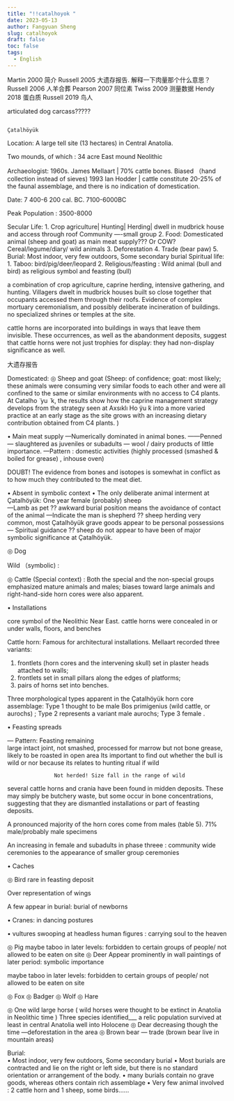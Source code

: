 ```yaml
---
title: "!!catalhoyok "
date: 2023-05-13
author: Fangyuan Sheng
slug: catalhoyok
draft: false
toc: false
tags:
  - English
---
```




Martin 2000 简介
Russell 2005 大遗存报告. 解释一下肉量那个什么意思？
Russell 2006 人羊合葬
Pearson 2007 同位素
Twiss 2009 测量数据
Hendy 2018 蛋白质
Russell 2019 鸟人

articulated dog carcass?????

                                                                          Çatalhöyük 

Location: A large tell site (13 hectares) in Central Anatolia.

Two mounds, of which : 34 acre East mound Neolithic












Archaeologist: 
1960s. James Mellaart |  70% cattle bones.   Biased （hand collection instead of sieves)
1993 Ian Hodder |  cattle constitute 20-25% of the faunal assemblage, and there is no indication of domestication.

Date: 7 400-6 200 cal. BC.   7100-6000BC

Peak Population : 3500-8000      

Secular Life: 
         1. Crop agriculture| Hunting| Herding| 
             dwell in mudbrick house and access through roof 
             Community —-small group 
         2. Food: 
             Domesticated animal (sheep and goat) as main meat supply??? Or COW? 
             Cereal/legume/diary/ wild animals 
         3. Deforestation 
         4. Trade (bear paw)
         5. Burial: Most indoor, very few outdoors, Some secondary burial 
Spiritual life: 
         1. Taboo: bird/pig/deer/leopard 
         2. Religious/feasting : Wild animal (bull and bird) as religious symbol and feasting (bull)




a combination of crop agriculture, caprine herding, intensive gathering, and hunting.
Villagers dwelt in mudbrick houses built so close together that occupants accessed them through their roofs. 
Evidence of complex mortuary ceremonialism, and possibly deliberate incineration of buildings. 
 no specialized shrines or temples at the site. 

cattle horns are incorporated into buildings in ways that leave them invisible. These occurrences, as well as the abandonment deposits, suggest that cattle horns were not just trophies for 
display: they had non-display significance as well. 












大遗存报告































Domesticated: 
◎ Sheep and goat (Sheep: of confidence; goat: most likely; these animals were consuming very similar foods to each other and were all confined to the same or similar environments with no access to C4 plants. At Catalho ̈ yu ̈ k, the results show how the caprine management strategy develops from the strategy seen at Axsıklı Ho ̈yu ̈k into a more varied practice at an early stage as the site grows with an increasing dietary contribution obtained from C4 plants.  ) 

• Main meat supply 
      —Numerically dominated in animal bones.   ——Penned 
      — slaughtered as juveniles or subadults
      — wool / dairy products of little importance. 
      —Pattern : domestic activities  (highly processed (smashed & boiled for grease) , inhouse oven)

DOUBT!  The evidence from bones and isotopes is somewhat in conflict as to how much they contributed to the meat diet.










• Absent in symbolic context
• The only deliberate animal interment at Çatalhöyük:  One year female (probably) sheep     
    —Lamb as pet  ??   awkward burial position means the avoidance of contact of the animal 
    —Indicate the man is shepherd ??  sheep herding very common, most Çatalhöyük grave goods appear to be personal possessions
     — Spiritual guidance ?? sheep do not appear to have been of major symbolic significance at Çatalhöyük. 













◎ Dog






Wild （symbolic) :

◎ Cattle (Special context) : 
Both the special and the non-special groups emphasized mature animals and males; biases toward large animals and right-hand-side horn cores were also apparent.

• Installations

core symbol of the Neolithic Near East. cattle horns were concealed in or under walls, floors, and benches

Cattle horn: Famous for architectural installations. Mellaart recorded three variants:
1. frontlets (horn cores and the intervening skull) set in plaster heads attached to walls; 
2. frontlets set in small pillars along the edges of platforms; 
3. pairs of horns set into benches. 














Three morphological types apparent in the Çatalhöyük horn core assemblage:
     Type 1 thought to be male Bos primigenius (wild cattle, or aurochs) ;
     Type 2 represents a variant male aurochs; 
     Type 3 female . 
















• Feasting spreads

— Pattern: Feasting remaining  
     large intact joint, not smashed,  processed for marrow but not bone grease, likely to be roasted in open area
     Its important to find out whether the bull is wild or nor because its relates to hunting ritual if wild 

                   Not herded! Size fall in the range of wild

several cattle horns and crania have been found in midden deposits. These may simply be butchery waste, but some occur in bone concentrations, suggesting that they are dismantled installations or part of feasting deposits. 



A pronounced majority of the horn cores come from males (table 5). 71% male/probably male specimens 

An increasing in female and subadults in phase threee : community wide ceremonies to the appearance of smaller group ceremonies 

• Caches




























◎ Bird 
rare in feasting deposit 









Over representation of wings 









A few appear in burial: burial of newborns 




• Cranes: in dancing postures

• vultures swooping at headless human figures : carrying soul to the heaven 




◎ Pig
maybe taboo in later levels: forbidden to certain groups of people/ not allowed to be eaten on site 
◎ Deer
 Appear prominently in wall paintings of later period: symbolic importance 

maybe taboo in later levels: forbidden to certain groups of people/ not allowed to be eaten on site 



◎ Fox
◎ Badger
◎ Wolf 
◎ Hare



◎ One wild large horse ( wild horses were thought to be extinct in Anatolia in Neolithic time  ) 
Three species identified___ a relic population survived at least in central Anatolia well into Holocene 
◎ Dear decreasing though the time —deforestation in the area 
◎ Brown bear — trade (brown bear live in mountain areas) 

Burial:  
• Most indoor, very few outdoors, Some secondary burial 
• Most burials are contracted and lie on the right or left side, but there is no standard orientation or arrangement of the body.
• many burials contain no grave goods, whereas others contain rich assemblage 
• Very few animal involved : 2 cattle horn and 1 sheep, some birds……

























